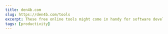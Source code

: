 ```yaml
---
title: den4b.com
slug: https://den4b.com/tools
excerpt: These free online tools might come in handy for software developers and technology enthusiasts.
tags: [productivity]
---
```

